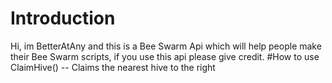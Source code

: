 # Introduction 
Hi, im BetterAtAny and this is a Bee Swarm Api which will help people make their Bee Swarm scripts, if you use this api please give credit. 
#How to use 
ClaimHive() -- Claims the nearest hive to the right 
